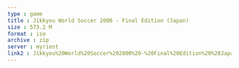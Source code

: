 ```yaml
---
type : game
title : Jikkyou World Soccer 2000 - Final Edition (Japan)
size : 573.2 M
format : iso
archive : zip
server : myrient
link2 : Jikkyou%20World%20Soccer%202000%20-%20Final%20Edition%20%28Japan%29
---
```

